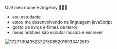 Olá! meu nome é Angeliny 🖤🥀🍫

- sou estudante 
- estou me desenvolvendo na linguagem javaScript
- gosto de livros e filmes de terror
- meus hobbies são escutar música e escrever

 ![17277094352372750852015933412519](https://github.com/user-attachments/assets/a0c1c0dd-e0e9-4c12-b264-5f93942ba5f5)
 

